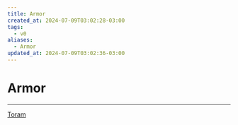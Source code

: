 ```yaml
---
title: Armor
created_at: 2024-07-09T03:02:28-03:00
tags:
  - v0
aliases:
  - Armor
updated_at: 2024-07-09T03:02:36-03:00
---
```

# Armor
---

[Toram](_draft/2024/07/2024-07-06-Toram.md)